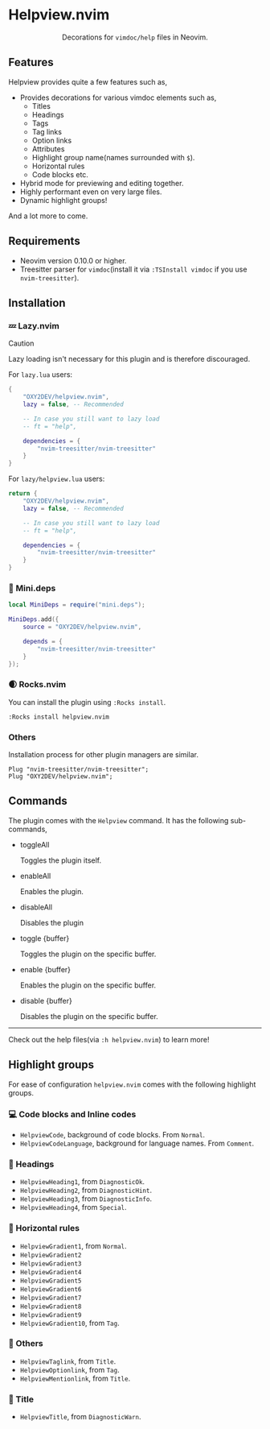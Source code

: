 # Helpview.nvim

<p align="center">
    Decorations for <code>vimdoc/help</code> files in Neovim.
</p>

## Features

Helpview provides quite a few features such as,

- Provides decorations for various vimdoc elements such as,
  * Titles
  * Headings
  * Tags
  * Tag links
  * Option links
  * Attributes
  * Highlight group name(names surrounded with `$`).
  * Horizontal rules
  * Code blocks etc.
- Hybrid mode for previewing and editing together.
- Highly performant even on very large files.
- Dynamic highlight groups!

And a lot more to come.

## Requirements

- Neovim version 0.10.0 or higher.
- Treesitter parser for `vimdoc`(install it via `:TSInstall vimdoc` if you use `nvim-treesitter`).

## Installation

### 💤 Lazy.nvim

>[!CAUTION]
> Lazy loading isn't necessary for this plugin and is therefore discouraged.

For `lazy.lua` users:

```lua
{
    "OXY2DEV/helpview.nvim",
    lazy = false, -- Recommended

    -- In case you still want to lazy load
    -- ft = "help",

    dependencies = {
        "nvim-treesitter/nvim-treesitter"
    }
}
```

For `lazy/helpview.lua` users:

```lua
return {
    "OXY2DEV/helpview.nvim",
    lazy = false, -- Recommended

    -- In case you still want to lazy load
    -- ft = "help",

    dependencies = {
        "nvim-treesitter/nvim-treesitter"
    }
}
```

### 🦠 Mini.deps

```lua
local MiniDeps = require("mini.deps");

MiniDeps.add({
    source = "OXY2DEV/helpview.nvim",

    depends = {
        "nvim-treesitter/nvim-treesitter"
    }
});
```

### 🌒 Rocks.nvim

You can install the plugin using `:Rocks install`.

```vim
:Rocks install helpview.nvim
```

### Others

Installation process for other plugin managers are similar.

```vim
Plug "nvim-treesitter/nvim-treesitter";
Plug "OXY2DEV/helpview.nvim";
```

## Commands

The plugin comes with the `Helpview` command. It has the following sub-commands,

- toggleAll

  Toggles the plugin itself.

- enableAll

  Enables the plugin.

- disableAll

  Disables the plugin

- toggle {buffer}

  Toggles the plugin on the specific buffer.

- enable {buffer}

  Enables the plugin on the specific buffer.

- disable {buffer}

  Disables the plugin on the specific buffer.

---

Check out the help files(via `:h helpview.nvim`) to learn more!

## Highlight groups

For ease of configuration `helpview.nvim` comes with the following highlight groups.

### 💻 Code blocks and Inline codes

- `HelpviewCode`, background of code blocks. From `Normal`.
- `HelpviewCodeLanguage`, background for language names. From `Comment`.

### 🔖 Headings

- `HelpviewHeading1`, from `DiagnosticOk`.
- `HelpviewHeading2`, from `DiagnosticHint`.
- `HelpviewHeading3`, from `DiagnosticInfo`.
- `HelpviewHeading4`, from `Special`.

### 📏 Horizontal rules

- `HelpviewGradient1`, from `Normal`.
- `HelpviewGradient2`
- `HelpviewGradient3`
- `HelpviewGradient4`
- `HelpviewGradient5`
- `HelpviewGradient6`
- `HelpviewGradient7`
- `HelpviewGradient8`
- `HelpviewGradient9`
- `HelpviewGradient10`, from `Tag`.

### 🤔 Others

- `HelpviewTaglink`, from `Title`.
- `HelpviewOptionlink`, from `Tag`.
- `HelpviewMentionlink`, from `Title`.

### 📖 Title

- `HelpviewTitle`, from `DiagnosticWarn`.

